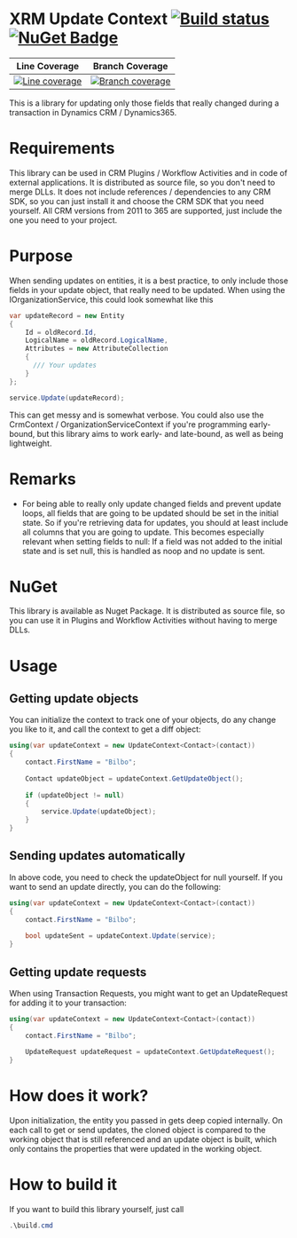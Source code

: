 # XRM Update Context [![Build status](https://ci.appveyor.com/api/projects/status/bs2xbv46i34dsw8c?svg=true)](https://ci.appveyor.com/project/DigitalFlow/xrm-update-context) [![NuGet Badge](https://buildstats.info/nuget/Xrm.Oss.UpdateContext.Sources)](https://www.nuget.org/packages/Xrm.Oss.UpdateContext.Sources)
|Line Coverage|Branch Coverage|
|-----|-----------------|
|[![Line coverage](https://cdn.rawgit.com/digitalflow/xrm-update-context/master/reports/badge_linecoverage.svg)](https://cdn.rawgit.com/digitalflow/xrm-update-context/master/reports/index.htm)|[![Branch coverage](https://cdn.rawgit.com/digitalflow/xrm-update-context/master/reports/badge_branchcoverage.svg)](https://cdn.rawgit.com/digitalflow/xrm-update-context/master/reports/index.htm)|

This is a library for updating only those fields that really changed during a transaction in Dynamics CRM / Dynamics365.

# Requirements
This library can be used in CRM Plugins / Workflow Activities and in code of external applications. It is distributed as source file, so you don't need to merge DLLs.
It does not include references / dependencies to any CRM SDK, so you can just install it and choose the CRM SDK that you need yourself.
All CRM versions from 2011 to 365 are supported, just include the one you need to your project.

# Purpose
When sending updates on entities, it is a best practice, to only include those fields in your update object, that really need to be updated.
When using the IOrganizationService, this could look somewhat like this

```C#
var updateRecord = new Entity
{
    Id = oldRecord.Id,
    LogicalName = oldRecord.LogicalName,
    Attributes = new AttributeCollection
    {
      /// Your updates
    }
};

service.Update(updateRecord);
```

This can get messy and is somewhat verbose. You could also use the CrmContext / OrganizationServiceContext if you're programming early-bound, but this library aims to work early- and late-bound, as well as being lightweight.

# Remarks
- For being able to really only update changed fields and prevent update loops, all fields that are going to be updated should be set in the initial state. So if you're retrieving data for updates, you should at least include all columns that you are going to update. This becomes especially relevant when setting fields to null: If a field was not added to the initial state and is set null, this is handled as noop and no update is sent.

# NuGet
This library is available as Nuget Package. It is distributed as source file, so you can use it in Plugins and Workflow Activities without having to merge DLLs.

# Usage
## Getting update objects
You can initialize the context to track one of your objects, do any change you like to it, and call the context to get a diff object:

```C#
using(var updateContext = new UpdateContext<Contact>(contact))
{
    contact.FirstName = "Bilbo";
    
    Contact updateObject = updateContext.GetUpdateObject();
    
    if (updateObject != null)
    {
        service.Update(updateObject);
    }
}
```

## Sending updates automatically
In above code, you need to check the updateObject for null yourself. If you want to send an update directly, you can do the following:

```C#
using(var updateContext = new UpdateContext<Contact>(contact))
{
    contact.FirstName = "Bilbo";
    
    bool updateSent = updateContext.Update(service);
}
```

## Getting update requests
When using Transaction Requests, you might want to get an UpdateRequest for adding it to your transaction:

```C#
using(var updateContext = new UpdateContext<Contact>(contact))
{
    contact.FirstName = "Bilbo";
    
    UpdateRequest updateRequest = updateContext.GetUpdateRequest();
}
```

# How does it work?
Upon initialization, the entity you passed in gets deep copied internally.
On each call to get or send updates, the cloned object is compared to the working object that is still referenced and an update object is built, which only contains the properties that were updated in the working object.

# How to build it
If you want to build this library yourself, just call 

```PowerShell
.\build.cmd
```
